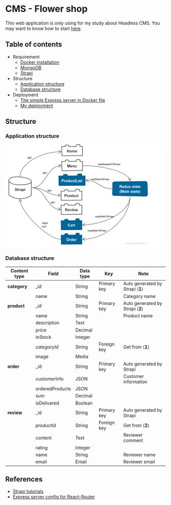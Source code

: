 # CMS - Flower shop
This web application is only using for my study about Headless CMS. You may want to know how to start [here](./HOWTO.md).

## Table of contents
* Requirement
    * [Docker installation](https://www.docker.com/get-started)
    * [MongoDB](https://hub.docker.com/_/mongo/)
    * [Strapi](https://hub.docker.com/r/strapi/strapi/)
* Structure
    * [Application structure](#application-structure)
    * [Database structure](#database-structure)
* Deployment
    * [The simple Express server in Docker file](https://github.com/nguyenkhois/expressjs-docker-simple-server)
    * [My deployment](https://hub.docker.com/r/khois/expresssrv/)


## Structure
### Application structure

![Appplication structure](./docs/app.png)

### Database structure

| Content type | Field | Data type | Key | Note |
|---|---|---|---|--|
|**category**|__id_| String|Primary key | Auto generated by Strapi (**1**)|
||name|String| |Category name|
|**product**|__id_|String| Primary key |Auto generated by Strapi (**2**)|
||name|String| |Product name|
||description|Text| ||
||price|Decimal| ||
||inStock|Integer| ||
||_categoryId_|String|Foreign key |Get from (**1**)|
||image|Media|| |
|**order**|_id|String|Primary key |Auto generated by Strapi|
||customerInfo|JSON| |Customer information|
||orderedProducts|JSON| ||
||sum|Decimal| ||
||isDelivered|Boolean| ||
|**review**|_id|String|Primary key |Auto generated by Strapi|
||_productId_|String|Foreign key |Get from (**2**)|
||content|Text| |Reviewer comment|
||rating|Integer| ||
||name|String| |Reviewer name|
||email|Email| |Reviewer email|

## References
* [Strapi tutorials](https://strapi.io/documentation/tutorials/)
* [Express server config for React-Router](https://github.com/reactjs/react-router-tutorial/blob/master/lessons/11-productionish-server/README.md)